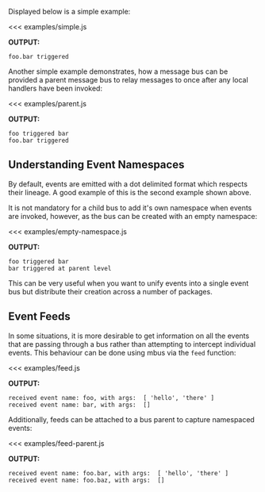 Displayed below is a simple example:

<<< examples/simple.js

__OUTPUT:__

```
foo.bar triggered
```

Another simple example demonstrates, how a message bus can be provided a parent message bus to relay messages to once after any local handlers have been invoked:

<<< examples/parent.js

__OUTPUT:__

```
foo triggered bar
foo.bar triggered
```

## Understanding Event Namespaces

By default, events are emitted with a dot delimited format which respects their lineage.  A good example of this is the second example shown above.

It is not mandatory for a child bus to add it's own namespace when events are invoked, however, as the bus can be created with an empty namespace:

<<< examples/empty-namespace.js

__OUTPUT:__

```
foo triggered bar
bar triggered at parent level
```

This can be very useful when you want to unify events into a single event bus but distribute their creation across a number of packages.

## Event Feeds

In some situations, it is more desirable to get information on all the events that are passing through a bus rather than attempting to intercept individual events.  This behaviour can be done using mbus via the `feed` function:

<<< examples/feed.js

__OUTPUT:__

```
received event name: foo, with args:  [ 'hello', 'there' ]
received event name: bar, with args:  []
```

Additionally, feeds can be attached to a bus parent to capture namespaced events:

<<< examples/feed-parent.js

__OUTPUT:__

```
received event name: foo.bar, with args:  [ 'hello', 'there' ]
received event name: foo.baz, with args:  []
```
